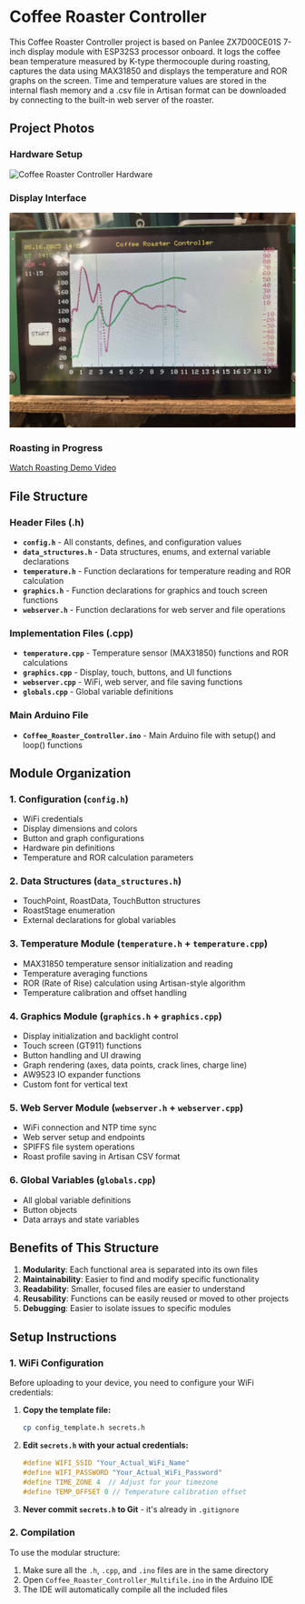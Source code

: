 # Coffee Roaster Controller 

This Coffee Roaster Controller project is based on Panlee ZX7D00CE01S 7-inch display module with ESP32S3 processor onboard. It logs the coffee bean temperature measured by K-type thermocouple during roasting, captures the data using MAX31850 and displays the temperature and ROR graphs on the screen. Time and temperature values are stored in the internal flash memory and a .csv file in Artisan format can be downloaded by connecting to the built-in web server of the roaster.

## Project Photos

### Hardware Setup
![Coffee Roaster Controller Hardware](images/hardware_setup.png)

### Display Interface
![Display Interface](images/display_interface.jpg)

### Roasting in Progress
[Watch Roasting Demo Video](https://youtu.be/a6N3_clXMxE)


## File Structure

### Header Files (.h)
- **`config.h`** - All constants, defines, and configuration values
- **`data_structures.h`** - Data structures, enums, and external variable declarations
- **`temperature.h`** - Function declarations for temperature reading and ROR calculation
- **`graphics.h`** - Function declarations for graphics and touch screen functions
- **`webserver.h`** - Function declarations for web server and file operations

### Implementation Files (.cpp)
- **`temperature.cpp`** - Temperature sensor (MAX31850) functions and ROR calculations
- **`graphics.cpp`** - Display, touch, buttons, and UI functions
- **`webserver.cpp`** - WiFi, web server, and file saving functions
- **`globals.cpp`** - Global variable definitions

### Main Arduino File
- **`Coffee_Roaster_Controller.ino`** - Main Arduino file with setup() and loop() functions

## Module Organization

### 1. Configuration (`config.h`)
- WiFi credentials
- Display dimensions and colors
- Button and graph configurations
- Hardware pin definitions
- Temperature and ROR calculation parameters

### 2. Data Structures (`data_structures.h`)
- TouchPoint, RoastData, TouchButton structures
- RoastStage enumeration
- External declarations for global variables

### 3. Temperature Module (`temperature.h` + `temperature.cpp`)
- MAX31850 temperature sensor initialization and reading
- Temperature averaging functions
- ROR (Rate of Rise) calculation using Artisan-style algorithm
- Temperature calibration and offset handling

### 4. Graphics Module (`graphics.h` + `graphics.cpp`)
- Display initialization and backlight control
- Touch screen (GT911) functions
- Button handling and UI drawing
- Graph rendering (axes, data points, crack lines, charge line)
- AW9523 IO expander functions
- Custom font for vertical text

### 5. Web Server Module (`webserver.h` + `webserver.cpp`)
- WiFi connection and NTP time sync
- Web server setup and endpoints
- SPIFFS file system operations
- Roast profile saving in Artisan CSV format

### 6. Global Variables (`globals.cpp`)
- All global variable definitions
- Button objects
- Data arrays and state variables

## Benefits of This Structure

1. **Modularity**: Each functional area is separated into its own files
2. **Maintainability**: Easier to find and modify specific functionality
3. **Readability**: Smaller, focused files are easier to understand
4. **Reusability**: Functions can be easily reused or moved to other projects
5. **Debugging**: Easier to isolate issues to specific modules

## Setup Instructions

### 1. WiFi Configuration
Before uploading to your device, you need to configure your WiFi credentials:

1. **Copy the template file:**
   ```bash
   cp config_template.h secrets.h
   ```

2. **Edit `secrets.h` with your actual credentials:**
   ```cpp
   #define WIFI_SSID "Your_Actual_WiFi_Name"
   #define WIFI_PASSWORD "Your_Actual_WiFi_Password"
   #define TIME_ZONE 4  // Adjust for your timezone
   #define TEMP_OFFSET 0 // Temperature calibration offset
   ```

3. **Never commit `secrets.h` to Git** - it's already in `.gitignore`

### 2. Compilation
To use the modular structure:

1. Make sure all the `.h`, `.cpp`, and `.ino` files are in the same directory
2. Open `Coffee_Roaster_Controller_Multifile.ino` in the Arduino IDE
3. The IDE will automatically compile all the included files
